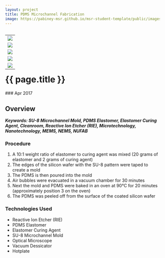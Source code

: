 ```yaml
---
layout: project
title: PDMS Microchannel Fabrication
image: https://pabiney-msr.github.io/msr-student-template/public/images/PDMS_numbers.png
---
```

<table align="right">
	<tr>
		<td>
			<img class="project-image" src="https://pabiney-msr.github.io/msr-student-template/public/images/PDMS_numbers.png" />
		</td>
	</tr>
	<tr>
		<td>
			<img class="project-image" src="https://pabiney-msr.github.io/msr-student-template/public/images/PDMS_squares.png" />
		</td>
	</tr>
	<tr>
		<td>
			<img class="project-image" src="https://pabiney-msr.github.io/msr-student-template/public/images/PDMS_channels.png" />
		</td>
	</tr>
	<tr>
		<td>
			<img class="project-image" src="https://pabiney-msr.github.io/msr-student-template/public/images/PDMS_Corners.png" />
		</td>
	</tr>
	<tr>
		<td>
			<img class="project-image" src="https://pabiney-msr.github.io/msr-student-template/public/images/PDMS_reservoir.png" />
		</td>
	</tr>
</table>
<h1 id="project-title">{{ page.title }}</h1>
### Apr 2017

## Overview


<b><i>Keywords: SU-8 Microchannel Mold, PDMS Elastomer, Elastomer Curing Agent, Cleanroom, Reactive Ion Etcher (RIE), Microtechnology, Nanotechnology, MEMS, NEMS, NUFAB</i></b>
<br>

### Procedure
1. A 10:1 weight ratio of elastomer to curing agent was mixed (20 grams of elastomer and 2 grams of curing agent)
2. The edges of the silicon wafer with the SU-8 pattern were taped to create a mold
3. The PDMS is then poured into the mold
4. Air bubbles were evacuated in a vacuum chamber for 30 minutes
5. Next the mold and PDMS were baked in an oven at 90°C for 20 minutes (approximately position 3 on the oven)
6. The PDMS was peeled off from the surface of the coated silicon wafer

### Technologies Used
* Reactive Ion Etcher (RIE)
* PDMS Elastomer
* Elastomer Curing Agent
* SU-8 Microchannel Mold
* Optical Microscope
* Vacuum Dessicator
* Hotplate

